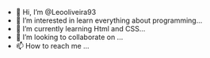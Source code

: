 - 👋 Hi, I’m @Leooliveira93
- 👀 I’m interested in learn everything about programming...
- 🌱 I’m currently learning Html and CSS...
- 💞️ I’m looking to collaborate on ...
- 📫 How to reach me ...

<!---
Leooliveira93/Leooliveira93 is a ✨ special ✨ repository because its `README.md` (this file) appears on your GitHub profile.
You can click the Preview link to take a look at your changes.
--->
